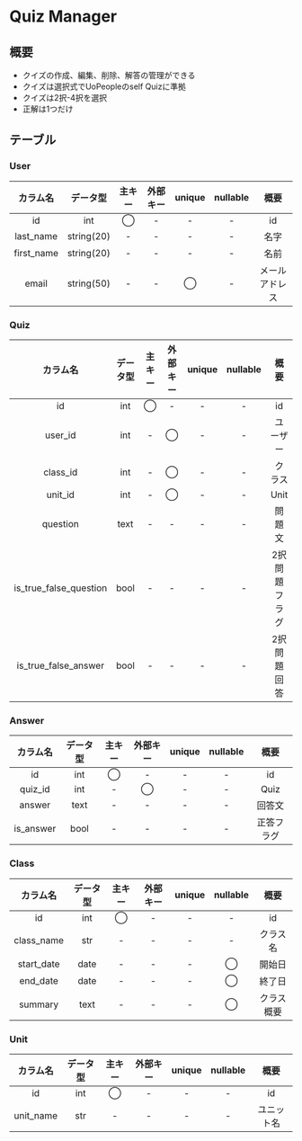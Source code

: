 # Quiz Manager
## 概要
- クイズの作成、編集、削除、解答の管理ができる
- クイズは選択式でUoPeopleのself Quizに準拠
- クイズは2択-4択を選択
- 正解は1つだけ


## テーブル
### User
|    カラム名    |    データ型    | 主キー | 外部キー | unique | nullable |   概要    |
|:----------:|:----------:|:---:|:----:|:------:|:--------:|:-------:|
|     id     |    int     |  ◯  |  -   |   -    |    -     |   id    |
| last_name  | string(20) |  -  |  -   |   -    |    -     |   名字    |
| first_name | string(20) |  -  |  -   |   -    |    -     |   名前    |
|   email    | string(50) |  -  |  -   |   ◯    |    -     | メールアドレス |

### Quiz
|          カラム名          | データ型 | 主キー | 外部キー | unique | nullable |   概要    |
|:----------------------:|:----:|:---:|:----:|:------:|:--------:|:-------:|
|           id           | int  |  ◯  |  -   |   -    |    -     |   id    |
|        user_id         | int  |  -  |  ◯   |   -    |    -     |  ユーザー   |
|        class_id        | int  |  -  |  ◯   |   -    |    -     |   クラス   |
|        unit_id         | int  |  -  |  ◯   |   -    |    -     |  Unit   |
|        question        | text |  -  |  -   |   -    |    -     |   問題文   |
| is_true_false_question | bool |  -  |  -   |   -    |    -     | 2択問題フラグ |
|  is_true_false_answer  | bool |  -  |  -   |   -    |    -     | 2択問題回答  |


### Answer
|    カラム名     | データ型 | 主キー | 外部キー | unique | nullable |  概要   |
|:-----------:|:----:|:---:|:----:|:------:|:--------:|:-----:|
|     id      | int  |  ◯  |  -   |   -    |    -     |  id   |
|   quiz_id   | int  |  -  |  ◯   |   -    |    -     | Quiz  |
|   answer    | text |  -  |  -   |   -    |    -     |  回答文  |
|  is_answer  | bool |  -  |  -   |   -    |    -     | 正答フラグ |

### Class
|    カラム名    | データ型 | 主キー | 外部キー | unique | nullable |  概要   |
|:----------:|:----:|:---:|:----:|:------:|:--------:|:-----:|
|     id     | int  |  ◯  |  -   |   -    |    -     |  id   |
| class_name | str  |  -  |  -   |   -    |    -     | クラス名  |
| start_date | date |  -  |  -   |   -    |    ◯     |  開始日  |
|  end_date  | date |  -  |  -   |   -    |    ◯     |  終了日  |
|  summary   | text |  -  |  -   |   -    |    ◯     | クラス概要 |

### Unit
|    カラム名    | データ型 | 主キー | 外部キー | unique | nullable |  概要   |
|:----------:|:----:|:---:|:----:|:------:|:--------:|:-----:|
|     id     | int  |  ◯  |  -   |   -    |    -     |  id   |
| unit_name  | str  |  -  |  -   |   -    |    -     | ユニット名 |


